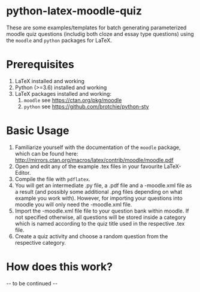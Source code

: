# python-latex-moodle-quiz
These are some examples/templates for batch generating parameterized moodle quiz questions (includig both cloze and essay type questions) using the `moodle` and `python` packages for LaTeX.

Prerequisites
=============

1. LaTeX installed and working
1. Python (>=3.6) installed and working
1. LaTeX packages installed and working:
   1. `moodle` see https://ctan.org/pkg/moodle
   1. `python` see https://github.com/brotchie/python-sty
   
Basic Usage
===========

1. Familiarize yourself with the documentation of the `moodle` package, which can be found here: http://mirrors.ctan.org/macros/latex/contrib/moodle/moodle.pdf
1. Open and edit any of the example .tex files in your favourite LaTeX-Editor.
1. Compile the file with `pdflatex`.
1. You will get an intermediate .py file, a .pdf file and a -moodle.xml file as a result (and possibly some additional .png files depending on what example you work with). However, for importing your questions into moodle you will only need the -moodle.xml file.
1. Import the -moodle.xml file file to your question bank within moodle. If not specified otherwise, all questions will be stored inside a category which is named according to the quiz title used in the respective .tex file.
1. Create a quiz activity and choose a random question from the respective category.

How does this work?
===================

-- to be continued --


